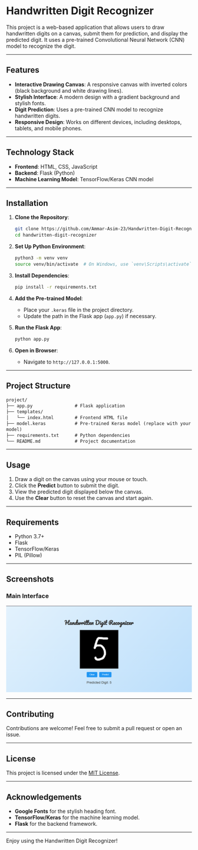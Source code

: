 # Handwritten Digit Recognizer

This project is a web-based application that allows users to draw handwritten digits on a canvas, submit them for prediction, and display the predicted digit. It uses a pre-trained Convolutional Neural Network (CNN) model to recognize the digit.

---

## Features

- **Interactive Drawing Canvas**: A responsive canvas with inverted colors (black background and white drawing lines).
- **Stylish Interface**: A modern design with a gradient background and stylish fonts.
- **Digit Prediction**: Uses a pre-trained CNN model to recognize handwritten digits.
- **Responsive Design**: Works on different devices, including desktops, tablets, and mobile phones.

---

## Technology Stack

- **Frontend**: HTML, CSS, JavaScript
- **Backend**: Flask (Python)
- **Machine Learning Model**: TensorFlow/Keras CNN model

---

## Installation

1. **Clone the Repository**:
   ```bash
   git clone https://github.com/Ammar-Asim-23/Handwritten-Digit-Recognizer.git
   cd handwritten-digit-recognizer
   ```

2. **Set Up Python Environment**:
   ```bash
   python3 -m venv venv
   source venv/bin/activate  # On Windows, use `venv\Scripts\activate`
   ```

3. **Install Dependencies**:
   ```bash
   pip install -r requirements.txt
   ```

4. **Add the Pre-trained Model**:
   - Place your `.keras` file in the project directory.
   - Update the path in the Flask app (`app.py`) if necessary.

5. **Run the Flask App**:
   ```bash
   python app.py
   ```

6. **Open in Browser**:
   - Navigate to `http://127.0.0.1:5000`.

---

## Project Structure

```
project/
├── app.py                # Flask application
├── templates/
│   └── index.html        # Frontend HTML file
├── model.keras           # Pre-trained Keras model (replace with your model)
├── requirements.txt      # Python dependencies
└── README.md             # Project documentation
```

---

## Usage

1. Draw a digit on the canvas using your mouse or touch.
2. Click the **Predict** button to submit the digit.
3. View the predicted digit displayed below the canvas.
4. Use the **Clear** button to reset the canvas and start again.

---

## Requirements

- Python 3.7+
- Flask
- TensorFlow/Keras
- PIL (Pillow)

---

## Screenshots

### Main Interface

![Main Interface](interface.png)

---

## Contributing

Contributions are welcome! Feel free to submit a pull request or open an issue.

---

## License

This project is licensed under the [MIT License](LICENSE).

---

## Acknowledgements

- **Google Fonts** for the stylish heading font.
- **TensorFlow/Keras** for the machine learning model.
- **Flask** for the backend framework.

---

Enjoy using the Handwritten Digit Recognizer!
